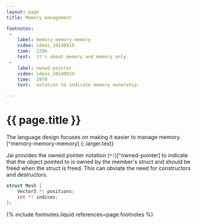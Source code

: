 ```yaml
---
layout: page
title: Memory management

footnotes:
 -
    label: memory-memory-memory
    video: ideas_20140919
    time:  2296
    text:  it's about memory and memory only.
 -
    label: owned-pointer
    video: ideas_20140919
    time:  2979
    text:  notation to indicate memory ownership.

---
```



# {{ page.title }}

The language design focuses on making it easier to manage memory. [^memory-memory-memory]
{:.larger.text}

Jai provides the owned pointer notation (`*!`)[^owned-pointer] to indicate that the object pointed to is owned by the member's struct and should be freed when the struct is freed. This can obviate the need for constructors and destructors.

```cpp
struct Mesh {
    Vector3 *! positions;
    int *! indices;
};
```


{% include footnotes.liquid references=page.footnotes %}
